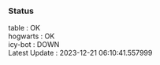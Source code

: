 ### Status


table : OK  
hogwarts : OK  
icy-bot : DOWN  
Latest Update : 2023-12-21 06:10:41.557999
